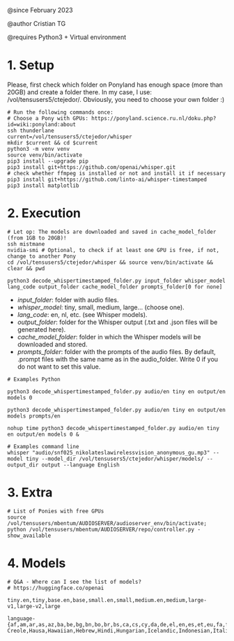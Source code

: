 @since February 2023

@author Cristian TG

@requires Python3 + Virtual environment


# 1. Setup
Please, first check which folder on Ponyland has enough space (more than 20GB) and create a folder there. In my case, I use: /vol/tensusers5/ctejedor/. Obviously, you need to choose your own folder :)

```
# Run the following commands once:
# Choose a Pony with GPUs: https://ponyland.science.ru.nl/doku.php?id=wiki:ponyland:about
ssh thunderlane
current=/vol/tensusers5/ctejedor/whisper
mkdir $current && cd $current
python3 -m venv venv
source venv/bin/activate
pip3 install --upgrade pip
pip3 install git+https://github.com/openai/whisper.git
# check whether ffmpeg is installed or not and install it if necessary
pip3 install git+https://github.com/linto-ai/whisper-timestamped
pip3 install matplotlib
```

# 2. Execution

```
# Let op: The models are downloaded and saved in cache_model_folder (from 1GB to 20GB)!
ssh mistmane
nvidia-smi # Optional, to check if at least one GPU is free, if not, change to another Pony
cd /vol/tensusers5/ctejedor/whisper && source venv/bin/activate && clear && pwd

python3 decode_whispertimestamped_folder.py input_folder whisper_model lang_code output_folder cache_model_folder prompts_folder[0 for none]
```

- *input_folder*: folder with audio files.
- *whisper_model*: tiny, small, medium, large… (choose one).
- *lang_code*: en, nl, etc. (see Whisper models).
- *output_folder*: folder for the Whisper output (.txt and .json files will be generated here).
- *cache_model_folder*: folder in which the Whisper models will be downloaded and stored.
- *prompts_folder*: folder with the prompts of the audio files. By default, .prompt files with the same name as in the audio_folder. Write 0 if you do not want to set this value.


```
# Examples Python

python3 decode_whispertimestamped_folder.py audio/en tiny en output/en models 0

python3 decode_whispertimestamped_folder.py audio/en tiny en output/en models prompts/en

nohup time python3 decode_whispertimestamped_folder.py audio/en tiny en output/en models 0 &
```
```
# Examples command line
whisper "audio/snf025_nikolateslawirelessvision_anonymous_gu.mp3" --model tiny --model_dir /vol/tensusers5/ctejedor/whisper/models/ --output_dir output --language English
```


# 3. Extra

```
# List of Ponies with free GPUs
source /vol/tensusers/mbentum/AUDIOSERVER/audioserver_env/bin/activate;
python /vol/tensusers/mbentum/AUDIOSERVER/repo/controller.py -show_available
```


# 4. Models

```
# Q&A - Where can I see the list of models?
# https://huggingface.co/openai

tiny.en,tiny,base.en,base,small.en,small,medium.en,medium,large-v1,large-v2,large

language-
{af,am,ar,as,az,ba,be,bg,bn,bo,br,bs,ca,cs,cy,da,de,el,en,es,et,eu,fa,fi,fo,fr,gl,gu,ha,haw,he,hi,hr,ht,hu,hy,id,is,it,ja,jw,ka,kk,km,kn,ko,la,lb,ln,lo,lt,lv,mg,mi,mk,ml,mn,mr,ms,mt,my,ne,nl,nn,no,oc,pa,pl,ps,pt,ro,ru,sa,sd,si,sk,sl,sn,so,sq,sr,su,sv,sw,ta,te,tg,th,tk,tl,tr,tt,uk,ur,uz,vi,yi,yo,zh,Afrikaans,Albanian,Amharic,Arabic,Armenian,Assamese,Azerbaijani,Bashkir,Basque,Belarusian,Bengali,Bosnian,Breton,Bulgarian,Burmese,Castilian,Catalan,Chinese,Croatian,Czech,Danish,Dutch,English,Estonian,Faroese,Finnish,Flemish,French,Galician,Georgian,German,Greek,Gujarati,Haitian,Haitian Creole,Hausa,Hawaiian,Hebrew,Hindi,Hungarian,Icelandic,Indonesian,Italian,Japanese,Javanese,Kannada,Kazakh,Khmer,Korean,Lao,Latin,Latvian,Letzeburgesch,Lingala,Lithuanian,Luxembourgish,Macedonian,Malagasy,Malay,Malayalam,Maltese,Maori,Marathi,Moldavian,Moldovan,Mongolian,Myanmar,Nepali,Norwegian,Nynorsk,Occitan,Panjabi,Pashto,Persian,Polish,Portuguese,Punjabi,Pushto,Romanian,Russian,Sanskrit,Serbian,Shona,Sindhi,Sinhala,Sinhalese,Slovak,Slovenian,Somali,Spanish,Sundanese,Swahili,Swedish,Tagalog,Tajik,Tamil,Tatar,Telugu,Thai,Tibetan,Turkish,Turkmen,Ukrainian,Urdu,Uzbek,Valencian,Vietnamese,Welsh,Yiddish,Yoruba}]
```